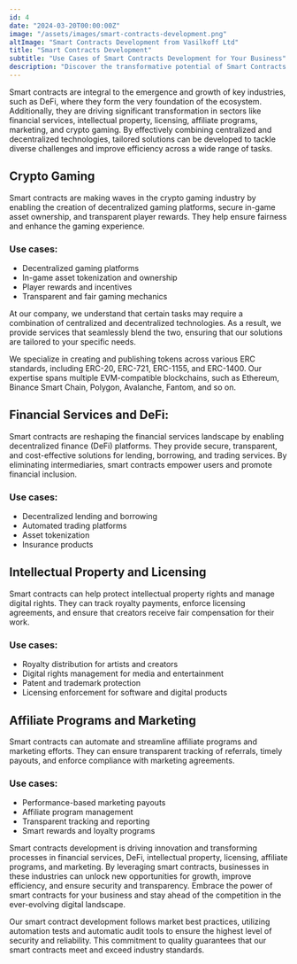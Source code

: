 ```yaml
---
id: 4
date: "2024-03-20T00:00:00Z"
image: "/assets/images/smart-contracts-development.png"
altImage: "Smart Contracts Development from Vasilkoff Ltd"
title: "Smart Contracts Development"
subtitle: "Use Cases of Smart Contracts Development for Your Business"
description: "Discover the transformative potential of Smart Contracts Development to revolutionize business processes and drive innovation across diverse industries."
---
```

Smart contracts are integral to the emergence and growth of key industries, such as DeFi, where they form the very foundation of the ecosystem. Additionally, they are driving significant transformation in sectors like financial services, intellectual property, licensing, affiliate programs, marketing, and crypto gaming. By effectively combining centralized and decentralized technologies, tailored solutions can be developed to tackle diverse challenges and improve efficiency across a wide range of tasks.

## Crypto Gaming
Smart contracts are making waves in the crypto gaming industry by enabling the creation of decentralized gaming platforms, secure in-game asset ownership, and transparent player rewards. They help ensure fairness and enhance the gaming experience.

### Use cases:

* Decentralized gaming platforms
* In-game asset tokenization and ownership
* Player rewards and incentives
* Transparent and fair gaming mechanics

At our company, we understand that certain tasks may require a combination of centralized and decentralized technologies. As a result, we provide services that seamlessly blend the two, ensuring that our solutions are tailored to your specific needs.

We specialize in creating and publishing tokens across various ERC standards, including ERC-20, ERC-721, ERC-1155, and ERC-1400. Our expertise spans multiple EVM-compatible blockchains, such as Ethereum, Binance Smart Chain, Polygon, Avalanche, Fantom, and so on.

## Financial Services and DeFi:
Smart contracts are reshaping the financial services landscape by enabling decentralized finance (DeFi) platforms. They provide secure, transparent, and cost-effective solutions for lending, borrowing, and trading services. By eliminating intermediaries, smart contracts empower users and promote financial inclusion.

### Use cases:

* Decentralized lending and borrowing
* Automated trading platforms
* Asset tokenization
* Insurance products

## Intellectual Property and Licensing
Smart contracts can help protect intellectual property rights and manage digital rights. They can track royalty payments, enforce licensing agreements, and ensure that creators receive fair compensation for their work.

### Use cases:

* Royalty distribution for artists and creators
* Digital rights management for media and entertainment
* Patent and trademark protection
* Licensing enforcement for software and digital products

## Affiliate Programs and Marketing
Smart contracts can automate and streamline affiliate programs and marketing efforts. They can ensure transparent tracking of referrals, timely payouts, and enforce compliance with marketing agreements.

### Use cases:

* Performance-based marketing payouts
* Affiliate program management
* Transparent tracking and reporting
* Smart rewards and loyalty programs

Smart contracts development is driving innovation and transforming processes in financial services, DeFi, intellectual property, licensing, affiliate programs, and marketing. By leveraging smart contracts, businesses in these industries can unlock new opportunities for growth, improve efficiency, and ensure security and transparency. Embrace the power of smart contracts for your business and stay ahead of the competition in the ever-evolving digital landscape.  

Our smart contract development follows market best practices, utilizing automation tests and automatic audit tools to ensure the highest level of security and reliability. This commitment to quality guarantees that our smart contracts meet and exceed industry standards.
